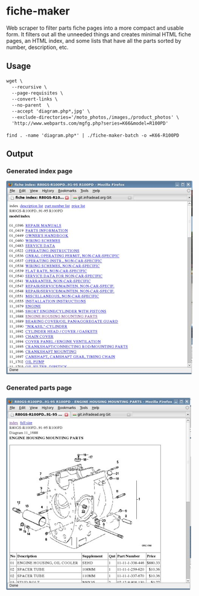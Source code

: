 # fiche-maker

Web scraper to filter parts fiche pages into a more compact and usable form. It filters out all the unneeded things and creates minimal HTML fiche pages, an HTML index, and some lists that have all the parts sorted by number, description, etc.

## Usage

    wget \
      --recursive \
      --page-requisites \
      --convert-links \
      --no-parent  \
      --accept 'diagram.php*,jpg' \
      --exclude-directories='/moto_photos,/images,/product_photos' \
      'http://www.webparts.com/mgfg.php?series=K66&model=R100PD'

    find . -name 'diagram.php*' | ./fiche-maker-batch -o =K66-R100PD

## Output

### Generated index page

![fiche-index](fm-screen-shots/fiche-index-sm.jpg)

### Generated parts page

![fiche-11-1688](fm-screen-shots/fiche-11-1688-sm.jpg)
